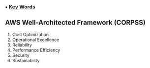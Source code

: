 ### • [Key Words](/smaller%20sections/keywords%20aws%20cloud.md)

## AWS Well-Architected Framework (CORPSS)

1. Cost Optimization 
2. Operational Excellence 
3. Reliability 
4. Performance Efficiency 
5. Security 
6. Sustainability 
